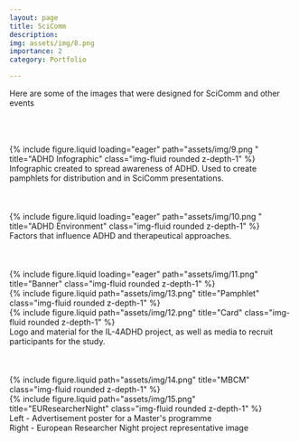 ```yaml
---
layout: page
title: SciComm
description: 
img: assets/img/8.png
importance: 2
category: Portfolio

---
```


Here are some of the images that were designed for SciComm and other events

<br />
<br />
<br />


<div class="row">
    <div class="col-xxl mt-3 mt-md-0">
        {% include figure.liquid loading="eager" path="assets/img/9.png  " title="ADHD Infographic" class="img-fluid rounded z-depth-1" %}
</div>
<div class="caption">
    Infographic created to spread awareness of ADHD. Used to create pamphlets for distribution and in SciComm presentations.
</div>

<br />
<br />
<br />

<div class="row">
    <div class="col-xxl mt-3 mt-md-0">
        {% include figure.liquid loading="eager" path="assets/img/10.png  " title="ADHD Environment" class="img-fluid rounded z-depth-1" %}
</div>
<div class="caption">
    Factors that influence ADHD and therapeutical approaches.
</div>
   
<br />
<br />
<br />

<div class="row">
    <div class="col-sm mt-3 mt-md-0">
        {% include figure.liquid loading="eager" path="assets/img/11.png" title="Banner" class="img-fluid rounded z-depth-1" %}
    </div>
</div>
<div class="row justify-content-sm-center">
    <div class="col-lg mt-3 mt-md-0">
        {% include figure.liquid path="assets/img/13.png" title="Pamphlet" class="img-fluid rounded z-depth-1" %}
    </div>
    <div class="col-lg mt-3 mt-md-0 align-self-center">
        {% include figure.liquid path="assets/img/12.png" title="Card" class="img-fluid rounded z-depth-1" %}
    </div>
</div>
<div class="caption">
    Logo and material for the IL-4ADHD project, as well as media to recruit participants for the study.
</div>

<br />
<br />
<br />

<div class="row justify-content-sm-center">
    <div class="col-lg mt-3 mt-md-0 align-self-center">
        {% include figure.liquid path="assets/img/14.png" title="MBCM" class="img-fluid rounded z-depth-1" %}
    </div>
    <div class="col-lg mt-3 mt-md-0 align-self-center">
        {% include figure.liquid path="assets/img/15.png" title="EUResearcherNight" class="img-fluid rounded z-depth-1" %}
    </div>
</div>
<div class="caption">
    Left - Advertisement poster for a Master's programme<br />
    Right - European Researcher Night project representative image
</div>


  